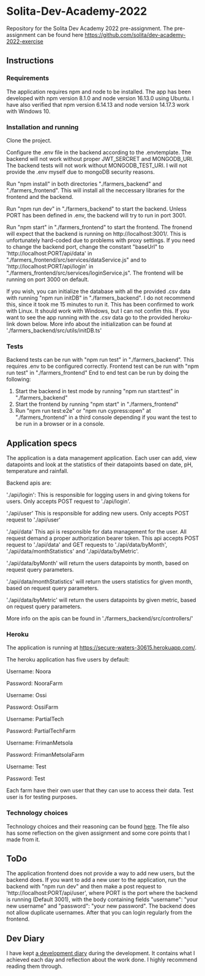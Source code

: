 # Solita-Dev-Academy-2022
Repository for the Solita Dev Academy 2022 pre-assignment. The pre-assignment can be found here https://github.com/solita/dev-academy-2022-exercise


## Instructions


### Requirements
The application requires npm and node to be installed. The app has been developed with npm version 8.1.0 and node version 16.13.0 using Ubuntu. I have also verified that npm version 6.14.13 and node version 14.17.3 work with Windows 10. 

### Installation and running

Clone the project.

Configure the .env file in the backend according to the .envtemplate. The backend will not work without proper JWT_SERCRET and MONGODB_URI. The backend tests will not work without MONGODB_TEST_URI. I will not provide the .env myself due to mongoDB security reasons.

Run "npm install" in both directories "./farmers_backend" and "./farmers_frontend". This will install all the neccessary libraries for the frontend and the backend.

Run "npm run dev" in "./farmers_backend" to start the backend. Unless PORT has been defined in .env, the backend will try to run in port 3001.

Run "npm start" in "./farmers_frontend" to start the frontend. The fronend will expect that the backend is running on http://localhost:3001/. This is unfortunately hard-coded due to problems with proxy settings. If you need to change the backend port, change the constant "baseUrl" to 'http://localhost:PORT/api/data' in "./farmers_frontend/src/services/dataService.js" and to 'http://localhost:PORT/api/login' in "./farmers_frontend/src/services/loginService.js". The frontend will be running on port 3000 on default. 

If you wish, you can initialize the database with all the provided .csv data with running "npm run initDB" in "./farmers_backend". I do not recommend this, since it took me 15 minutes to run it. This has been confirmed to work with Linux. It should work with Windows, but I can not confim this. If you want to see the app running with the .csv data go to the provided heroku-link down below. More info about the initialization can be found at './farmers_backend/src/utils/initDB.ts'

### Tests

Backend tests can be run with "npm run test" in "./farmers_backend". This requires .env to be configured correctly.
Frontend test can be run with "npm run test" in "./farmers_frontend"
End to end test can be run by doing the following:
1. Start the backend in test mode by running "npm run start:test" in "./farmers_backend"
2. Start the frontend by running "npm start" in "./farmers_frontend"
3. Run "npm run test:e2e" or "npm run cypress:open" at "./farmers_frontend" in a third console depending if you want the test to be run in a browser or in a console.

## Application specs

The application is a data management application. Each user can add, view datapoints and look at the statistics of their datapoints based on date, pH, temperature and rainfall.

Backend apis are:

'./api/login':
This is responsible for logging users in and giving tokens for users. Only accepts POST request to './api/login'.

'./api/user'
This is responsible for adding new users. Only accepts POST request to './api/user'

'./api/data'
This api is responsible for data management for the user. All request demand a proper authorization bearer token. This api accepts POST request to './api/data' and GET requests to './api/data/byMonth', './api/data/monthStatistics' and './api/data/byMetric'.

'./api/data/byMonth' will return the users datapoints by month, based on request query parameters.

'./api/data/monthStatistics' will return the users statistics for given month, based on request query parameters.

'./api/data/byMetric' will return the users datapoints by given metric, based on request query parameters.

More info on the apis can be found in './farmers_backend/src/controllers/'

### Heroku

The application is running at 
https://secure-waters-30615.herokuapp.com/.

The heroku application has five users by default:

Username: Noora

Password: NooraFarm

Username: Ossi

Password: OssiFarm

Username: PartialTech

Password: PartialTechFarm

Username: FrimanMetsola

Password: FrimanMetsolaFarm

Username: Test

Password: Test

Each farm have their own user that they can use to access their data. Test user is for testing purposes. 

### Technology choices

Technology choices and their reasoning can be found [here](https://github.com/tvaskisalo/Solita-Dev-Academy-2022/blob/main/Documentation/Architecture%20and%20Design/Architecture%20and%20Design.md). The file also has some reflection on the given assignment and some core points that I made from it.

## ToDo

The application frontend does not provide a way to add new users, but the backend does. If you want to add a new user to the application, run the backend with "npm run dev" and then make a post request to 'http://localhost:PORT/api/user', where PORT is the port where the backend is running (Default 3001), with the body containing fields "username": "your new username" and "password": "your new password". The backend does not allow duplicate usernames. After that you can login regularly from the frontend.

## Dev Diary
I have kept [a development diary](https://github.com/tvaskisalo/Solita-Dev-Academy-2022/tree/main/Documentation/Dev%20Diary) during the development. It contains what I achieved each day and reflection about the work done. I highly recommend reading them through.



